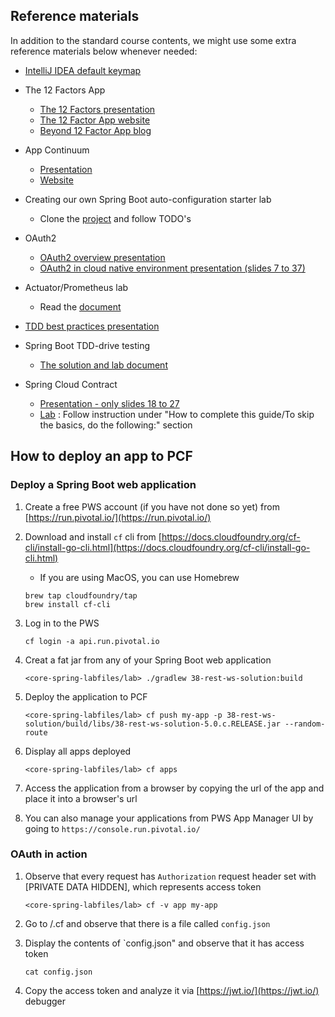 ## Reference materials 

In addition to the standard course contents, we might use some extra reference materials below whenever needed:

- [IntelliJ IDEA default keymap](https://resources.jetbrains.com/storage/products/intellij-idea/docs/IntelliJIDEA_ReferenceCard.pdf)

- The 12 Factors App

  - [The 12 Factors presentation](https://content.pivotal.io/slides/the-12-factors-for-building-cloud-native-software)
  - [The 12 Factor App website](https://12factor.net/)
  - [Beyond 12 Factor App blog](https://content.pivotal.io/blog/beyond-the-twelve-factor-app)

- App Continuum 

   - [Presentation](http://deck.appcontinuum.io/assets/player/KeynoteDHTMLPlayer.html#0)
   - [Website](http://www.appcontinuum.io/)

- Creating our own Spring Boot auto-configuration starter lab

   - Clone the [project](https://github.com/sashinpivotal/boot2-autoconfig-helloworld.git) and follow TODO's

- OAuth2 

  -  [OAuth2 overview presentation](https://www.slideshare.net/SangShin1/spring4-security-oauth2?qid=2163e6e6-ae99-48b0-afcc-88380b8724d8&v=&b=&from_search=1)
  -  [OAuth2 in cloud native environment presentation (slides 7 to 37)](https://www.slideshare.net/WillTran1/enabling-cloud-native-security-with-oauth2-and-multitenant-uaa?qid=2c77ae8e-b2d5-4319-baad-1cd1eb8fec42&v=&b=&from_search=1)
     
- Actuator/Prometheus lab 

   - Read the [document](https://github.com/sashinpivotal/spring-boot-actuator-micrometer)

- [TDD best practices presentation](https://www.slideshare.net/axykim00/tdd-practices)

- Spring Boot TDD-drive testing 

   - [The solution and lab document](https://github.com/sashinpivotal/spring-boot-tdd)
     
- Spring Cloud Contract 

   - [Presentation - only slides 18 to 27](https://www.slideshare.net/MarcinGrzejszczak/consumer-driven-contracts-and-your-microservice-architecture-83680416)
   - [Lab](https://spring.io/guides/gs/contract-rest/)
    : Follow instruction under "How to complete this guide/To skip the basics, do the following:" section 


## How to deploy an app to PCF

### Deploy a Spring Boot web application

1. Create a free PWS account (if you have not done so yet) from [https://run.pivotal.io/](https://run.pivotal.io/)
1. Download and install `cf` cli from [https://docs.cloudfoundry.org/cf-cli/install-go-cli.html](https://docs.cloudfoundry.org/cf-cli/install-go-cli.html)

    - If you are using MacOS, you can use Homebrew

    ```
    brew tap cloudfoundry/tap
    brew install cf-cli
    ```
    
1. Log in to the PWS

   ```
   cf login -a api.run.pivotal.io
   ```
   
1. Creat a fat jar from any of your Spring Boot web application

   ```
   <core-spring-labfiles/lab> ./gradlew 38-rest-ws-solution:build
   ```
   
1. Deploy the application to PCF

   ```
   <core-spring-labfiles/lab> cf push my-app -p 38-rest-ws-solution/build/libs/38-rest-ws-solution-5.0.c.RELEASE.jar --random-route
   ```
   
1. Display all apps deployed 

   ```
   <core-spring-labfiles/lab> cf apps
   ```
   
1. Access the application from a browser by copying the url of the app and place it into a browser's url

1. You can also manage your applications from PWS App Manager UI by going to `https://console.run.pivotal.io/` 

### OAuth in action 

1. Observe that every request has `Authorization` request header set with [PRIVATE DATA HIDDEN], which represents access token

   ```
   <core-spring-labfiles/lab> cf -v app my-app
   ```

1. Go to <home-directory>/.cf and observe that there is a file called `config.json`

1. Display the contents of `config.json" and observe that it has access token

   ```
   cat config.json
   ```

1. Copy the access token and analyze it via [https://jwt.io/](https://jwt.io/) debugger

